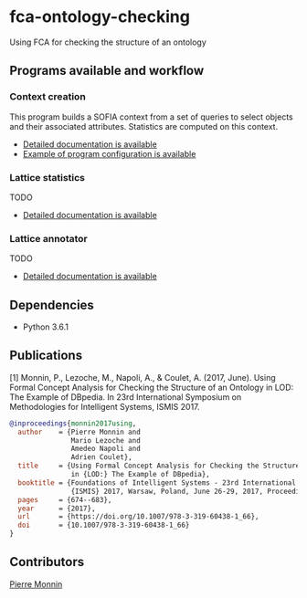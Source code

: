 # fca-ontology-checking

Using FCA for checking the structure of an ontology

## Programs available and workflow

### Context creation

This program builds a SOFIA context from a set of queries to select objects and their associated 
attributes. Statistics are computed on this context.

* [Detailed documentation is available](documentation/contextCreation.md)
* [Example of program configuration is available](examples/conf-context-creation.json)

### Lattice statistics

TODO

* [Detailed documentation is available](documentation/latticeStatistics.md)

### Lattice annotator

TODO 

* [Detailed documentation is available](documentation/latticeAnnotator.md)

## Dependencies

* Python 3.6.1

## Publications

[1] Monnin, P., Lezoche, M., Napoli, A., & Coulet, A. (2017, June). 
Using Formal Concept Analysis for Checking the Structure of an Ontology in LOD: The Example of DBpedia. 
In 23rd International Symposium on Methodologies for Intelligent Systems, ISMIS 2017.

```bibtex
@inproceedings{monnin2017using,
  author    = {Pierre Monnin and
               Mario Lezoche and
               Amedeo Napoli and
               Adrien Coulet},
  title     = {Using Formal Concept Analysis for Checking the Structure of an Ontology
               in {LOD:} The Example of DBpedia},
  booktitle = {Foundations of Intelligent Systems - 23rd International Symposium,
               {ISMIS} 2017, Warsaw, Poland, June 26-29, 2017, Proceedings},
  pages     = {674--683},
  year      = {2017},
  url       = {https://doi.org/10.1007/978-3-319-60438-1_66},
  doi       = {10.1007/978-3-319-60438-1_66}
}
```

## Contributors

[Pierre Monnin](https://pmonnin.github.io/)
